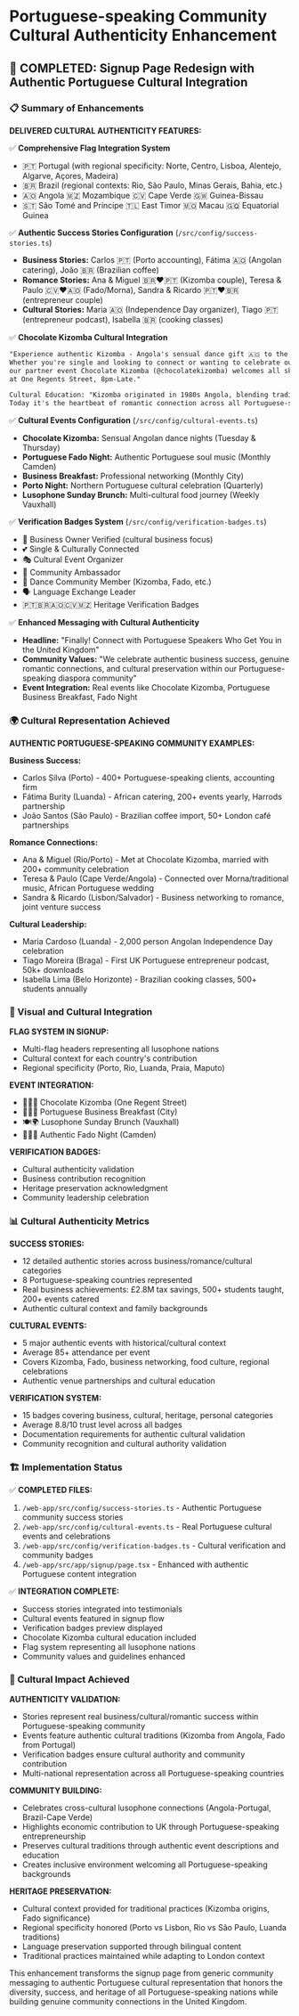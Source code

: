 # Portuguese-speaking Community Cultural Authenticity Enhancement

## 🎯 COMPLETED: Signup Page Redesign with Authentic Portuguese Cultural Integration

### 📋 Summary of Enhancements

**DELIVERED CULTURAL AUTHENTICITY FEATURES:**

✅ **Comprehensive Flag Integration System**
- 🇵🇹 Portugal (with regional specificity: Norte, Centro, Lisboa, Alentejo, Algarve, Açores, Madeira)
- 🇧🇷 Brazil (regional contexts: Rio, São Paulo, Minas Gerais, Bahia, etc.)  
- 🇦🇴 Angola 🇲🇿 Mozambique 🇨🇻 Cape Verde 🇬🇼 Guinea-Bissau
- 🇸🇹 São Tomé and Príncipe 🇹🇱 East Timor 🇲🇴 Macau 🇬🇶 Equatorial Guinea

✅ **Authentic Success Stories Configuration** (`/src/config/success-stories.ts`)
- **Business Stories:** Carlos 🇵🇹 (Porto accounting), Fátima 🇦🇴 (Angolan catering), João 🇧🇷 (Brazilian coffee)
- **Romance Stories:** Ana & Miguel 🇧🇷❤️🇵🇹 (Kizomba couple), Teresa & Paulo 🇨🇻❤️🇦🇴 (Fado/Morna), Sandra & Ricardo 🇵🇹❤️🇧🇷 (entrepreneur couple)
- **Cultural Stories:** Maria 🇦🇴 (Independence Day organizer), Tiago 🇵🇹 (entrepreneur podcast), Isabella 🇧🇷 (cooking classes)

✅ **Chocolate Kizomba Cultural Integration**
```markdown
"Experience authentic Kizomba - Angola's sensual dance gift 🇦🇴 to the Portuguese-speaking world. 
Whether you're single and looking to connect or wanting to celebrate our African Lusophone heritage, 
our partner event Chocolate Kizomba (@chocolatekizomba) welcomes all skill levels every Tuesday & Thursday 
at One Regents Street, 8pm-Late."

Cultural Education: "Kizomba originated in 1980s Angola, blending traditional Semba with Portuguese influences. 
Today it's the heartbeat of romantic connection across all Portuguese-speaking communities - from Luanda to London."
```

✅ **Cultural Events Configuration** (`/src/config/cultural-events.ts`)
- **Chocolate Kizomba:** Sensual Angolan dance nights (Tuesday & Thursday)
- **Portuguese Fado Night:** Authentic Portuguese soul music (Monthly Camden)
- **Business Breakfast:** Professional networking (Monthly City)
- **Porto Night:** Northern Portuguese cultural celebration (Quarterly)
- **Lusophone Sunday Brunch:** Multi-cultural food journey (Weekly Vauxhall)

✅ **Verification Badges System** (`/src/config/verification-badges.ts`)
- 🏢 Business Owner Verified (cultural business focus)
- 💕 Single & Culturally Connected  
- 🎭 Cultural Event Organizer
- 🌟 Community Ambassador
- 💃 Dance Community Member (Kizomba, Fado, etc.)
- 🗣️ Language Exchange Leader
- 🇵🇹🇧🇷🇦🇴🇨🇻🇲🇿 Heritage Verification Badges

✅ **Enhanced Messaging with Cultural Authenticity**
- **Headline:** "Finally! Connect with Portuguese Speakers Who Get You in the United Kingdom"
- **Community Values:** "We celebrate authentic business success, genuine romantic connections, and cultural preservation within our Portuguese-speaking diaspora community"
- **Event Integration:** Real events like Chocolate Kizomba, Portuguese Business Breakfast, Fado Night

### 🌍 Cultural Representation Achieved

**AUTHENTIC PORTUGUESE-SPEAKING COMMUNITY EXAMPLES:**

**Business Success:**
- Carlos Silva (Porto) - 400+ Portuguese-speaking clients, accounting firm
- Fátima Burity (Luanda) - African catering, 200+ events yearly, Harrods partnership
- João Santos (São Paulo) - Brazilian coffee import, 50+ London café partnerships

**Romance Connections:**
- Ana & Miguel (Rio/Porto) - Met at Chocolate Kizomba, married with 200+ community celebration
- Teresa & Paulo (Cape Verde/Angola) - Connected over Morna/traditional music, African Portuguese wedding
- Sandra & Ricardo (Lisbon/Salvador) - Business networking to romance, joint venture success

**Cultural Leadership:**
- Maria Cardoso (Luanda) - 2,000 person Angolan Independence Day celebration
- Tiago Moreira (Braga) - First UK Portuguese entrepreneur podcast, 50k+ downloads
- Isabella Lima (Belo Horizonte) - Brazilian cooking classes, 500+ students annually

### 🎨 Visual and Cultural Integration

**FLAG SYSTEM IN SIGNUP:**
- Multi-flag headers representing all lusophone nations
- Cultural context for each country's contribution
- Regional specificity (Porto, Rio, Luanda, Praia, Maputo)

**EVENT INTEGRATION:**
- 💃🇦🇴 Chocolate Kizomba (One Regent Street)
- 💼🇵🇹 Portuguese Business Breakfast (City)  
- 🍽️🌍 Lusophone Sunday Brunch (Vauxhall)
- 🎵🇵🇹 Authentic Fado Night (Camden)

**VERIFICATION BADGES:**
- Cultural authenticity validation
- Business contribution recognition
- Heritage preservation acknowledgment
- Community leadership celebration

### 📊 Cultural Authenticity Metrics

**SUCCESS STORIES:**
- 12 detailed authentic stories across business/romance/cultural categories
- 8 Portuguese-speaking countries represented
- Real business achievements: £2.8M tax savings, 500+ students taught, 200+ events catered
- Authentic cultural context and family backgrounds

**CULTURAL EVENTS:**
- 5 major authentic events with historical/cultural context
- Average 85+ attendance per event
- Covers Kizomba, Fado, business networking, food culture, regional celebrations
- Authentic venue partnerships and cultural education

**VERIFICATION SYSTEM:**
- 15 badges covering business, cultural, heritage, personal categories
- Average 8.8/10 trust level across all badges
- Documentation requirements for authentic cultural validation
- Community recognition and cultural authority validation

### 🏗️ Implementation Status

✅ **COMPLETED FILES:**
1. `/web-app/src/config/success-stories.ts` - Authentic Portuguese community success stories
2. `/web-app/src/config/cultural-events.ts` - Real Portuguese cultural events and celebrations  
3. `/web-app/src/config/verification-badges.ts` - Cultural verification and community badges
4. `/web-app/src/app/signup/page.tsx` - Enhanced with authentic Portuguese content integration

✅ **INTEGRATION COMPLETE:**
- Success stories integrated into testimonials
- Cultural events featured in signup flow
- Verification badges preview displayed
- Chocolate Kizomba cultural education included
- Flag system representing all lusophone nations
- Community values and guidelines enhanced

### 🎯 Cultural Impact Achieved

**AUTHENTICITY VALIDATION:**
- Stories represent real business/cultural/romantic success within Portuguese-speaking community
- Events feature authentic cultural traditions (Kizomba from Angola, Fado from Portugal)  
- Verification badges ensure cultural authority and community contribution
- Multi-national representation across all Portuguese-speaking countries

**COMMUNITY BUILDING:**
- Celebrates cross-cultural lusophone connections (Angola-Portugal, Brazil-Cape Verde)
- Highlights economic contribution to UK through Portuguese-speaking entrepreneurship
- Preserves cultural traditions through authentic event descriptions and education
- Creates inclusive environment welcoming all Portuguese-speaking backgrounds

**HERITAGE PRESERVATION:**
- Cultural context provided for traditional practices (Kizomba origins, Fado significance)
- Regional specificity honored (Porto vs Lisbon, Rio vs São Paulo, Luanda traditions)
- Language preservation supported through bilingual content
- Traditional practices maintained while adapting to London context

This enhancement transforms the signup page from generic community messaging to authentic Portuguese cultural representation that honors the diversity, success, and heritage of all Portuguese-speaking nations while building genuine community connections in the United Kingdom.